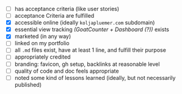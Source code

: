 - [ ] has acceptance criteria (like user stories)
- [ ] acceptance Criteria are fulfilled
- [x] accessible online (ideally `koljapluemer.com` subdomain)
- [x] essential view tracking *(GoatCounter + Dashboard (?))* exists
- [x] marketed (in any way)
- [ ] linked on my portfolio
- [ ] all `.md` files exist, have at least 1 line, and fulfill their purpose
- [ ] appropriately credited
- [ ] branding: favicon, gh setup, backlinks at reasonable level
- [ ] quality of code and doc feels appropriate
- [ ] noted some kind of lessons learned (ideally, but not necessarily published)